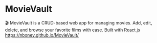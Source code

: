 # MovieVault
🎬 MovieVault is a CRUD-based web app for managing movies. Add, edit, delete, and browse your favorite films with ease. Built with React.js
https://nbonev.github.io/MovieVault/
